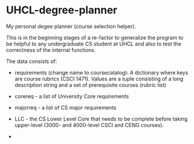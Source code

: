 # UHCL-degree-planner
My personal degee planner (course selection helper).

This is in the beginning stages of a re-factor to generalize the program to be helpful to any undergraduate CS student at UHCL and also to test the correctness of the internal functions.

The data consists of:
- requirements (change name to coursecatalog): A dictionary where keys are course rubrics (CSCI 1471).  Values are a tuple consisting of a long description string and a set of prerequisite courses (rubric list)

- corereq - a list of University Core requirements

- majorreq - a list of CS major requirements

- LLC - the CS Lower Level Core that needs to be complete before taking upper-level (3000- and 4000-level CSCI and CENG courses).

- 
